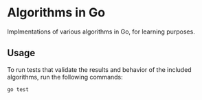 # Algorithms in Go
Implmentations of various algorithms in Go, for learning purposes.

## Usage
To run tests that validate the results and behavior of the included algorithms, run the following commands:

```
go test
```